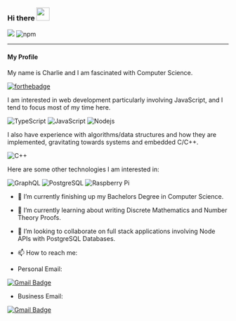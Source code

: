 ### Hi there <img src="https://raw.githubusercontent.com/aemmadi/aemmadi/master/wave.gif" width="30px">

![](https://komarev.com/ghpvc/?username=CM-IV&color=red)
![npm](https://img.shields.io/badge/NPM-%40cm--iv-red)

----

#### My Profile

My name is Charlie and I am fascinated with Computer Science.

[![forthebadge](https://forthebadge.com/images/badges/powered-by-coffee.svg)](https://forthebadge.com)

I am interested in web development particularly involving JavaScript, and I tend to focus most of my time here.


![TypeScript](https://img.shields.io/badge/-TypeScript-black?style=flat-square&logo=typescript)
![JavaScript](https://img.shields.io/badge/-JavaScript-black?style=flat-square&logo=javascript)
![Nodejs](https://img.shields.io/badge/-Nodejs-black?style=flat-square&logo=Node.js)


I also have experience with algorithms/data structures and how they are implemented, gravitating towards systems and embedded C/C++.

![C++](https://img.shields.io/badge/-C++-00599C?style=flat-square&logo=c)


Here are some other technologies I am interested in:

![GraphQL](https://img.shields.io/badge/-GraphQL-E10098?style=flat-square&logo=graphql)
![PostgreSQL](https://img.shields.io/badge/-PostgreSQL-336791?style=flat-square&logo=postgresql)
![Raspberry Pi](https://img.shields.io/badge/-Raspberry%20Pi-C51A4A?style=flat-square&logo=Raspberry-Pi)

- 🔭 I’m currently finishing up my Bachelors Degree in Computer Science.
- 🌱 I’m currently learning about writing Discrete Mathematics and Number Theory Proofs.
- 👯 I’m looking to collaborate on full stack applications involving Node APIs with PostgreSQL Databases.

- 📫 How to reach me:

- Personal Email:

[![Gmail Badge](https://img.shields.io/badge/-cmathIV@protonmail.com-c14438?style=flat-square&logo=Gmail&logoColor=white&link=mailto:cmathIV@protonmail.com)](mailto:cmathIV@protonmail.com)

- Business Email:

[![Gmail Badge](https://img.shields.io/badge/-chuck@civdev.rocks-c14438?style=flat-square&logo=Gmail&logoColor=white&link=mailto:chuck@civdev.rocks)](mailto:chuck@civdev.rocks)
